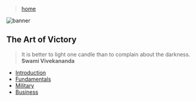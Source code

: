 > [home](/)

![banner](/strategy/photos/banner.png)

## The Art of Victory

> It is better to light one candle than to complain about the darkness.  
> **Swami Vivekananda**

* [Introduction](introduction)
* [Fundamentals](fundamentals)
* [Military](military)
* [Business](business)
